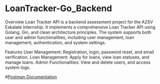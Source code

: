 # LoanTracker-Go_Backend
Overview
Loan Tracker API is a backend assessment project for the A2SV Eskalate Internship. It implements a comprehensive Loan Tracker API using Golang, Gin, and clean architecture principles. The system supports both user and admin functionalities, including user management, loan management, authentication, and system settings.

Features
User Management: Registration, login, password reset, and email verification.
Loan Management: Apply for loans, view loan statuses, and manage loans.
Admin Functionalities: View and delete users, and access system logs.

#[Postman Documentation](https://documenter.getpostman.com/view/24071191/2sAXjGdu5q#34a50d84-c91f-4145-85d7-7efb24126e64)

